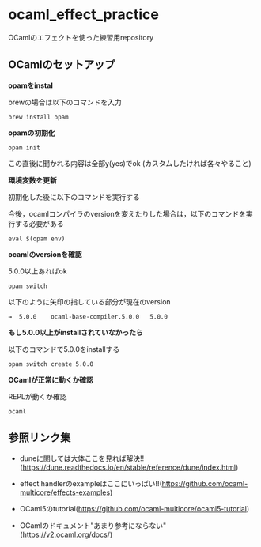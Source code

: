 # ocaml_effect_practice
OCamlのエフェクトを使った練習用repository

## OCamlのセットアップ

**opamをinstal**

brewの場合は以下のコマンドを入力
```
brew install opam
```

**opamの初期化**

```
opam init
```
この直後に聞かれる内容は全部y(yes)でok
(カスタムしたければ各々やること)

**環境変数を更新**

初期化した後に以下のコマンドを実行する

今後，ocamlコンパイラのversionを変えたりした場合は，以下のコマンドを実行する必要がある

```
eval $(opam env)
```

**ocamlのversionを確認**

5.0.0以上あればok

```
opam switch
```
以下のように矢印の指している部分が現在のversion
```
→  5.0.0    ocaml-base-compiler.5.0.0   5.0.0
```

**もし5.0.0以上がinstallされていなかったら**

以下のコマンドで5.0.0をinstallする
```
opam switch create 5.0.0
```

**OCamlが正常に動くか確認**

REPLが動くか確認
```
ocaml
```

## 参照リンク集

- duneに関しては大体ここを見れば解決!!(https://dune.readthedocs.io/en/stable/reference/dune/index.html)

- effect handlerのexampleはここにいっぱい!!(https://github.com/ocaml-multicore/effects-examples)

- OCaml5のtutorial(https://github.com/ocaml-multicore/ocaml5-tutorial)

- OCamlのドキュメント"あまり参考にならない"(https://v2.ocaml.org/docs/)


